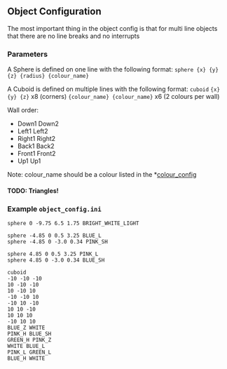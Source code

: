 ## Object Configuration

The most important thing in the object config is that for multi line objects that there are no line breaks and no interrupts

### Parameters 

A Sphere is defined on one line with the following format:
`sphere {x} {y} {z} {radius} {colour_name}`

A Cuboid is defined on multiple lines with the following format:
`cuboid`
`{x} {y} {z}` x8 (corners)
`{colour_name} {colour_name}` x6 (2 colours per wall)

Wall order:
- Down1 Down2 
- Left1 Left2 
- Right1 Right2
- Back1 Back2 
- Front1 Front2
- Up1 Up1

Note: colour_name should be a colour listed in the *[colour_config](./colour_config.md)

#### TODO: Triangles!

### Example `object_config.ini`

```
sphere 0 -9.75 6.5 1.75 BRIGHT_WHITE_LIGHT

sphere -4.85 0 0.5 3.25 BLUE_L
sphere -4.85 0 -3.0 0.34 PINK_SH 

sphere 4.85 0 0.5 3.25 PINK_L
sphere 4.85 0 -3.0 0.34 BLUE_SH 

cuboid
-10 -10 -10
10 -10 -10
10 -10 10
-10 -10 10
-10 10 -10
10 10 -10
10 10 10
-10 10 10
BLUE_Z WHITE
PINK_H BLUE_SH 
GREEN_H PINK_Z
WHITE BLUE_L
PINK_L GREEN_L
BLUE_H WHITE
```
